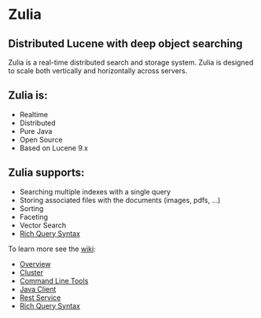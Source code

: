 # Zulia

## Distributed Lucene with deep object searching

Zulia is a real-time distributed search and storage system. Zulia is designed to scale both vertically and horizontally
across servers.

## Zulia is:

* Realtime
* Distributed
* Pure Java
* Open Source
* Based on Lucene 9.x

## Zulia supports:

* Searching multiple indexes with a single query
* Storing associated files with the documents (images, pdfs, ...)
* Sorting
* Faceting
* Vector Search
* [Rich Query Syntax](https://github.com/zuliaio/zuliasearch/wiki/Query-Syntax)

To learn more see the [wiki](https://github.com/zuliaio/zuliasearch/wiki):

* [Overview](https://github.com/zuliaio/zuliasearch/wiki/Overview)
* [Cluster](https://github.com/zuliaio/zuliasearch/wiki/Cluster)
* [Command Line Tools](https://github.com/zuliaio/zuliasearch/wiki/Command-Line-Tools)
* [Java Client](https://github.com/zuliaio/zuliasearch/wiki/Java-Client)
* [Rest Service](https://github.com/zuliaio/zuliasearch/wiki/Rest-Service)
* [Rich Query Syntax](https://github.com/zuliaio/zuliasearch/wiki/Query-Syntax)
